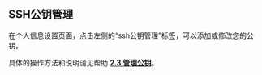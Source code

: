 ## SSH公钥管理

在个人信息设置页面，点击左侧的“ssh公钥管理”标签，可以添加或修改您的公钥。

具体的操作方法和说明请见帮助 **[2.3 管理公钥](/help/CSDN_Code/code_support/FAQ_2_3 "管理公钥")**。